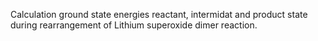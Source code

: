 Calculation ground state energies reactant, intermidat and product state during rearrangement of Lithium superoxide dimer reaction. 
